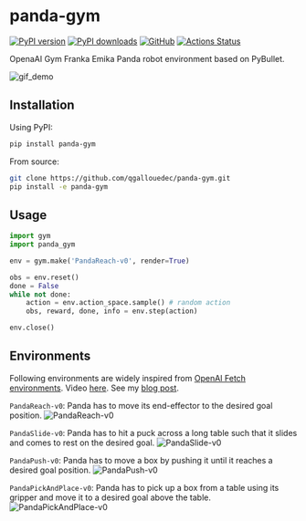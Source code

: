 # panda-gym

[![PyPI version](https://img.shields.io/pypi/v/panda-gym.svg?logo=pypi&logoColor=FFE873)](https://pypi.org/project/panda-gym/)
[![PyPI downloads](https://img.shields.io/pypi/dm/panda-gym)](https://pypistats.org/packages/panda-gym)
[![GitHub](https://img.shields.io/github/license/qgallouedec/panda-gym.svg)](LICENSE.txt)
[![Actions Status](https://github.com/qgallouedec/panda-gym/workflows/build/badge.svg)](https://github.com/qgallouedec/panda-gym/actions)

OpenaAI Gym Franka Emika Panda robot environment based on PyBullet.

![gif_demo](https://raw.githubusercontent.com/qgallouedec/panda-gym/master/docs/demo.gif)

## Installation

Using PyPI:

```bash
pip install panda-gym
```

From source:

```bash
git clone https://github.com/qgallouedec/panda-gym.git
pip install -e panda-gym
```

## Usage

```python
import gym
import panda_gym

env = gym.make('PandaReach-v0', render=True)

obs = env.reset()
done = False
while not done:
    action = env.action_space.sample() # random action
    obs, reward, done, info = env.step(action)

env.close()
```

## Environments

Following environments are widely inspired from [OpenAI Fetch environments](https://openai.com/blog/ingredients-for-robotics-research/). Video [here](https://youtu.be/TbISn3yu0CM). See my [blog post](https://qgallouedec.github.io/posts/2021/02/openai-environment-for-franka-emika-panda-robot/).

`PandaReach-v0`: Panda has to move its end-effector to the desired goal position.
![PandaReach-v0](https://raw.githubusercontent.com/qgallouedec/panda-gym/master/docs/reach.gif)

`PandaSlide-v0`: Panda has to hit a puck across a long table such that it slides and comes to rest on the desired goal.
![PandaSlide-v0](https://raw.githubusercontent.com/qgallouedec/panda-gym/master/docs/slide.gif)

`PandaPush-v0`: Panda has to move a box by pushing it until it reaches a desired goal position.
![PandaPush-v0](https://raw.githubusercontent.com/qgallouedec/panda-gym/master/docs/push.gif)

`PandaPickAndPlace-v0`: Panda has to pick up a box from a table using its gripper and move it to a desired goal above the table.
![PandaPickAndPlace-v0](https://raw.githubusercontent.com/qgallouedec/panda-gym/master/docs/pickandplace.gif)
